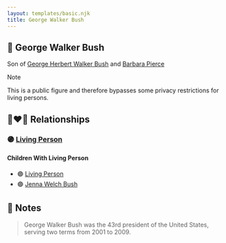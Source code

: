 ```yaml
---
layout: templates/basic.njk
title: George Walker Bush
---
```

## 🔵 George Walker Bush

Son of [George Herbert Walker Bush](/people/8/89339690) and [Barbara Pierce](/people/5/53323331)

> [!note]
> This is a public figure and therefore bypasses some privacy restrictions for living persons.

## 👩‍❤️‍👨 Relationships

### 🟣 [Living Person](/people/7/74109505)

#### Children With Living Person
* 🟣 [Living Person](/people/4/44267257)
* 🟣 [Jenna Welch Bush](/people/8/82743343)
## 📝 Notes
>   
  > George Walker Bush was the 43rd president of the United States, serving two terms from 2001 to 2009.